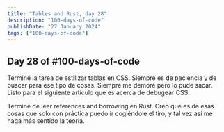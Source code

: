 ```yaml
---
title: "Tables and Rust, day 28"
description: "100-days-of-code"
publishDate: "27 January 2024"
tags: ["100-days-of-code"]
---
```


## Day 28 of #100-days-of-code

Terminé la tarea de estilizar tablas en CSS. Siempre es de paciencia y de buscar para ese tipo de cosas. Siempre me demoré pero lo pude sacar. Listo para el siguiente artículo que es acerca de debugear CSS.

Terminé de leer references and borrowing en Rust. Creo que es de esas cosas que solo con práctica puedo ir cogiéndole el tiro, y tal vez así me haga más sentido la teoría.
